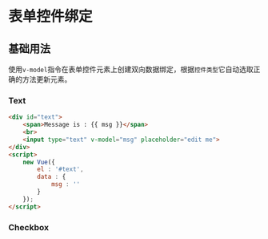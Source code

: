 # 表单控件绑定

## 基础用法

使用`v-model`指令在表单控件元素上创建双向数据绑定，根据`控件类型`它自动选取正确的方法更新元素。

### Text

```html
<div id="text">
    <span>Message is : {{ msg }}</span>
    <br>
    <input type="text" v-model="msg" placeholder="edit me">
</div>
<script>
    new Vue({
        el : '#text',
        data : {
            msg : ''
        }
    });
</script>
```

### Checkbox

